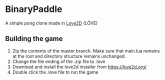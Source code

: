 BinaryPaddle
============

A simple pong clone made in [Love2D](https://love2d.org) (LÖVE)


## Building the game ##
1. Zip the contents of the master branch. Make sure that main.lua remains at the root and directory structure remains unchanged.
2. Change the file ending of the .zip file to .love
3. Download and install the love2d installer from https://love2d.org/
4. Double click the .love file to run the game
